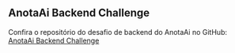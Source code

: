 ## AnotaAi Backend Challenge

Confira o repositório do desafio de backend do AnotaAi no GitHub:  
[AnotaAi Backend Challenge](https://github.com/githubanotaai/new-test-backend-nodejs)


